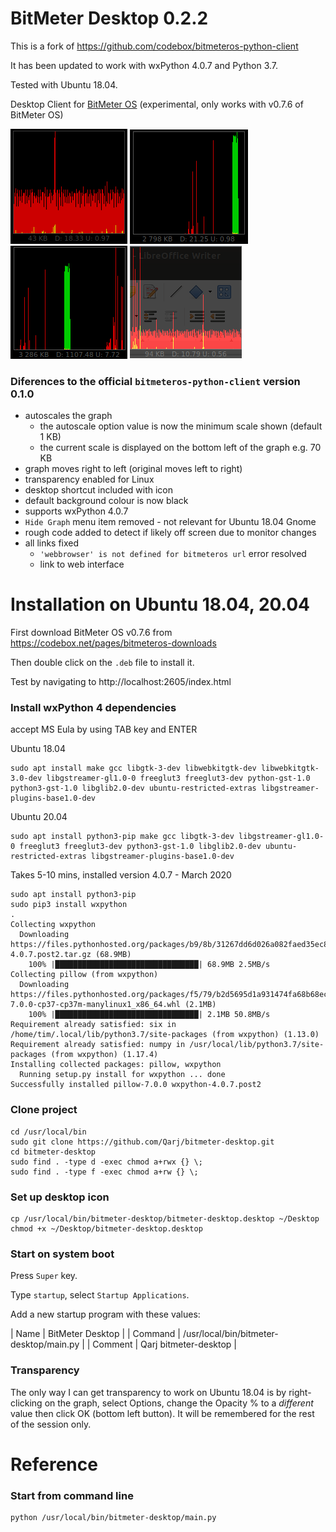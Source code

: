 # BitMeter Desktop 0.2.2

This is a fork of https://github.com/codebox/bitmeteros-python-client

It has been updated to work with wxPython 4.0.7 and Python 3.7.

Tested with Ubuntu 18.04.

Desktop Client for [BitMeter OS](https://github.com/codebox/bitmeteros) (experimental, only works with v0.7.6 of BitMeter OS)

![Screenshot1](resources/Screenshot1.png?raw=true "Screenshot 1")
![Screenshot2](resources/Screenshot2.png?raw=true "Screenshot 2")
![Screenshot3](resources/Screenshot3.png?raw=true "Screenshot 3")
![Screenshot4](resources/Screenshot4.png?raw=true "Screenshot 4 - Transparency")

### Diferences to the official `bitmeteros-python-client` version 0.1.0

-   autoscales the graph
    -   the autoscale option value is now the minimum scale shown (default 1 KB)
    -   the current scale is displayed on the bottom left of the graph e.g. 70 KB
-   graph moves right to left (original moves left to right)
-   transparency enabled for Linux
-   desktop shortcut included with icon
-   default background colour is now black
-   supports wxPython 4.0.7
-   `Hide Graph` menu item removed - not relevant for Ubuntu 18.04 Gnome
-   rough code added to detect if likely off screen due to monitor changes
-   all links fixed
    -   `'webbrowser' is not defined for bitmeteros url` error resolved
    -   link to web interface

# Installation on Ubuntu 18.04, 20.04

First download BitMeter OS v0.7.6 from https://codebox.net/pages/bitmeteros-downloads

Then double click on the `.deb` file to install it.

Test by navigating to http://localhost:2605/index.html

### Install wxPython 4 dependencies

accept MS Eula by using TAB key and ENTER

Ubuntu 18.04
```
sudo apt install make gcc libgtk-3-dev libwebkitgtk-dev libwebkitgtk-3.0-dev libgstreamer-gl1.0-0 freeglut3 freeglut3-dev python-gst-1.0 python3-gst-1.0 libglib2.0-dev ubuntu-restricted-extras libgstreamer-plugins-base1.0-dev
```

Ubuntu 20.04
```
sudo apt install python3-pip make gcc libgtk-3-dev libgstreamer-gl1.0-0 freeglut3 freeglut3-dev python3-gst-1.0 libglib2.0-dev ubuntu-restricted-extras libgstreamer-plugins-base1.0-dev
```

Takes 5-10 mins, installed version 4.0.7 - March 2020

```
sudo apt install python3-pip
sudo pip3 install wxpython
.
Collecting wxpython
  Downloading https://files.pythonhosted.org/packages/b9/8b/31267dd6d026a082faed35ec8d97522c0236f2e083bf15aff64d982215e1/wxPython-4.0.7.post2.tar.gz (68.9MB)
    100% |████████████████████████████████| 68.9MB 2.5MB/s
Collecting pillow (from wxpython)
  Downloading https://files.pythonhosted.org/packages/f5/79/b2d5695d1a931474fa68b68ec93bdf08ba9acbc4d6b3b628eb6aac81d11c/Pillow-7.0.0-cp37-cp37m-manylinux1_x86_64.whl (2.1MB)
    100% |████████████████████████████████| 2.1MB 50.8MB/s
Requirement already satisfied: six in /home/tim/.local/lib/python3.7/site-packages (from wxpython) (1.13.0)
Requirement already satisfied: numpy in /usr/local/lib/python3.7/site-packages (from wxpython) (1.17.4)
Installing collected packages: pillow, wxpython
  Running setup.py install for wxpython ... done
Successfully installed pillow-7.0.0 wxpython-4.0.7.post2
```

### Clone project

```
cd /usr/local/bin
sudo git clone https://github.com/Qarj/bitmeter-desktop.git
cd bitmeter-desktop
sudo find . -type d -exec chmod a+rwx {} \;
sudo find . -type f -exec chmod a+rw {} \;
```

### Set up desktop icon

```
cp /usr/local/bin/bitmeter-desktop/bitmeter-desktop.desktop ~/Desktop
chmod +x ~/Desktop/bitmeter-desktop.desktop
```

### Start on system boot

Press `Super` key.

Type `startup`, select `Startup Applications`.

Add a new startup program with these values:

| Name | BitMeter Desktop |
| Command | /usr/local/bin/bitmeter-desktop/main.py |
| Comment | Qarj bitmeter-desktop |

### Transparency

The only way I can get transparency to work on Ubuntu 18.04 is by right-clicking
on the graph, select Options, change the Opacity % to a _*different*_ value then click
OK (bottom left button). It will be remembered for the rest of the session only.

# Reference

### Start from command line

```
python /usr/local/bin/bitmeter-desktop/main.py
```
